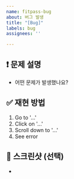 ```yaml
---
name: fitpass-bug
about: 버그 발생
title: "[Bug]"
labels: bug
assignees: ''

---
```


## ❗ 문제 설명
- 어떤 문제가 발생했나요?

## ✅ 재현 방법
1. Go to '...'
2. Click on '...'
3. Scroll down to '...'
4. See error

## 📸 스크린샷 (선택)
-
